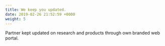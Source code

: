```yaml
---
title: We keep you updated.
date: 2019-02-26 21:52:59 +0000
weight: 5
---
```

Partner kept updated on research and products through own branded web portal.

